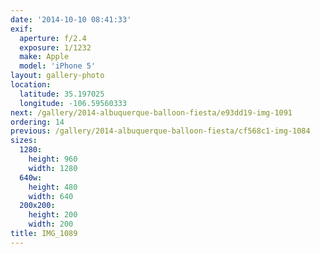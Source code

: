 ```yaml
---
date: '2014-10-10 08:41:33'
exif:
  aperture: f/2.4
  exposure: 1/1232
  make: Apple
  model: 'iPhone 5'
layout: gallery-photo
location:
  latitude: 35.197025
  longitude: -106.59560333
next: /gallery/2014-albuquerque-balloon-fiesta/e93dd19-img-1091
ordering: 14
previous: /gallery/2014-albuquerque-balloon-fiesta/cf568c1-img-1084
sizes:
  1280:
    height: 960
    width: 1280
  640w:
    height: 480
    width: 640
  200x200:
    height: 200
    width: 200
title: IMG_1089
---
```

